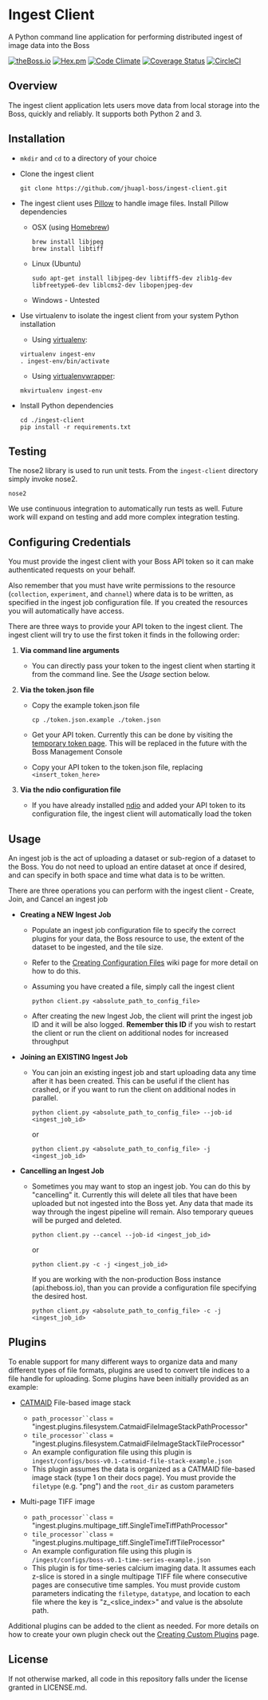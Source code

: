 # Ingest Client
A Python command line application for performing distributed ingest of image data into the Boss 

[![theBoss.io](https://img.shields.io/badge/visit-theBoss.io-blue.svg)](https://docs.theboss.io/)
[![Hex.pm](https://img.shields.io/hexpm/l/plug.svg)](http://www.apache.org/licenses/LICENSE-2.0.html)
[![Code Climate](https://codeclimate.com/github/jhuapl-boss/ingest-client/badges/gpa.svg)](https://codeclimate.com/github/jhuapl-boss/ingest-client)
[![Coverage Status](https://coveralls.io/repos/github/jhuapl-boss/ingest-client/badge.svg?branch=master)](https://coveralls.io/github/jhuapl-boss/ingest-client?branch=master)
[![CircleCI](https://circleci.com/gh/jhuapl-boss/ingest-client/tree/master.svg?style=svg)](https://circleci.com/gh/jhuapl-boss/ingest-client/tree/master)

## Overview
The ingest client application lets users move data from local storage into the Boss, quickly and reliably. It supports both Python 2 and 3.

## Installation

- `mkdir` and `cd` to a directory of your choice

- Clone the ingest client
	
	```
	git clone https://github.com/jhuapl-boss/ingest-client.git
	```
- The ingest client uses [Pillow](http://pillow.readthedocs.io/en/3.4.x/) to handle image files.  Install Pillow dependencies 
	- OSX (using [Homebrew](http://brew.sh/index.html))
	
		```
		brew install libjpeg
		brew install libtiff
		```
	
	- Linux (Ubuntu)

		```
		sudo apt-get install libjpeg-dev libtiff5-dev zlib1g-dev libfreetype6-dev liblcms2-dev libopenjpeg-dev
		```
	
	- Windows - Untested

- Use virtualenv to isolate the ingest client from your system Python installation

	- Using [virtualenv](https://virtualenv.pypa.io/en/stable/):
	
	```
	virtualenv ingest-env
	. ingest-env/bin/activate
	```
	
	- Using [virtualenvwrapper](https://virtualenvwrapper.readthedocs.io/en/latest/):
	
	```
	mkvirtualenv ingest-env
	```
	
- Install Python dependencies
	
	```
	cd ./ingest-client
	pip install -r requirements.txt
	```



## Testing
The nose2 library is used to run unit tests.  From the `ingest-client` directory simply invoke nose2.

```
nose2
```

We use continuous integration to automatically run tests as well.  Future work will expand on testing and add more complex integration testing.


## Configuring Credentials
You must provide the ingest client with your Boss API token so it can make authenticated requests on your behalf. 

Also remember that you must have write permissions to the resource (`collection`, `experiment`, and `channel`) where data is to be written, as specified in the ingest job configuration file. If you created the resources you will automatically have access.

There are three ways to provide your API token to the ingest client.  The ingest client will try to use the first token it finds in the following order:

1. **Via command line arguments**
	- You can directly pass your token to the ingest client when starting it from the command line. See the *Usage* section below.
	
2. **Via the token.json file**
	- Copy the example token.json file
	
		```
		cp ./token.json.example ./token.json 
		```
	- Get your API token.  Currently this can be done by visiting the [temporary token page](https://api.theboss.io/token). This will be replaced in the future with the Boss Management Console
	
	
	- Copy your API token to the token.json file, replacing `<insert_token_here>`

3. **Via the ndio configuration file**
	- If you have already installed [ndio](https://github.com/jhuapl-boss/ndio) and added your API token to its configuration file, the ingest client will automatically load the token
	

## Usage

An ingest job is the act of uploading a dataset or sub-region of a dataset to the Boss.  You do not need to upload an entire dataset at once if desired, and can specify in both space and time what data is to be written.

There are three operations you can perform with the ingest client - Create, Join, and Cancel an ingest job

- **Creating a NEW Ingest Job**
	- Populate an ingest job configuration file to specify the correct plugins for your data, the Boss resource to use, the extent of the dataset to be ingested, and the tile size.
	- Refer to the [Creating Configuration Files](https://github.com/jhuapl-boss/ingest-client/wiki/Creating-Ingest-Job-Configuration-Files) wiki page for more detail on how to do this.

	- Assuming you have created a file, simply call the ingest client
	 
		```
		python client.py <absolute_path_to_config_file>
		```
	- After creating the new Ingest Job, the client will print the ingest job ID and it will be also logged.  **Remember this ID** if you wish to restart the client or run the client on additional nodes for increased throughput
	
- **Joining an EXISTING Ingest Job**
	- You can join an existing ingest job and start uploading data any time after it has been created. This can be useful if the client has crashed, or if you want to run the client on additional nodes in parallel.
	
		```
		python client.py <absolute_path_to_config_file> --job-id <ingest_job_id>
		```
		or
		
		```
		python client.py <absolute_path_to_config_file> -j <ingest_job_id>
		```

- **Cancelling an Ingest Job**
	-	Sometimes you may want to stop an ingest job.  You can do this by "cancelling" it.  Currently this will delete all tiles that have been uploaded but not ingested into the Boss yet.  Any data that made its way through the ingest pipeline will remain.  Also temporary queues will be purged and deleted.

		```
		python client.py --cancel --job-id <ingest_job_id>
		```
		or
		
		```
		python client.py -c -j <ingest_job_id>
		```
 
        If you are working with the non-production Boss instance (api.theboss.io), than you can provide a configuration file specifying the desired host. 
		
		```
		python client.py <absolute_path_to_config_file> -c -j <ingest_job_id>
		```


## Plugins

To enable support for many different ways to organize data and many different types of file formats, plugins are used to convert tile indices to a file handle for uploading.  Some plugins have been initially provided as an example:

- [CATMAID](http://catmaid.readthedocs.io/en/stable/tile_sources.html) File-based image stack
	- `path_processor``class` = "ingest.plugins.filesystem.CatmaidFileImageStackPathProcessor"
	- `tile_processor``class` = "ingest.plugins.filesystem.CatmaidFileImageStackTileProcessor"
	- An example configuration file using this plugin is `ingest/configs/boss-v0.1-catmaid-file-stack-example.json`
	- This plugin assumes the data is organized as a CATMAID file-based image stack (type 1 on their docs page). You must provide the `filetype` (e.g. "png") and the `root_dir` as custom parameters

- Multi-page TIFF image 
	- `path_processor``class` = "ingest.plugins.multipage_tiff.SingleTimeTiffPathProcessor"
	- `tile_processor``class` = "ingest.plugins.multipage_tiff.SingleTimeTiffTileProcessor"
	- An example configuration file using this plugin is `/ingest/configs/boss-v0.1-time-series-example.json`
	- This plugin is for time-series calcium imaging data.  It assumes each z-slice is stored in a single multipage TIFF file where consecutive pages are consecutive time samples.  You must provide custom parameters indicating the `filetype`, `datatype`, and location to each file where the key is "z_<slice_index>" and value is the absolute path. 


Additional plugins can be added to the client as needed.  For more details on how to create your own plugin check out the  [Creating Custom Plugins](https://github.com/jhuapl-boss/ingest-client/wiki/Creating-Custom-Plugins) page.


## License
If not otherwise marked, all code in this repository falls under the license granted in LICENSE.md.